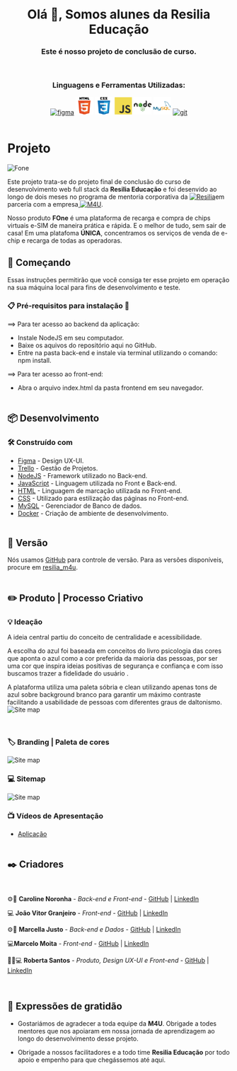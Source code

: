 <h1 align="center">Olá 👋, Somos alunes da Resilia Educação</h1>
<h3 align="center">Este é nosso projeto de conclusão de curso.</h3><br>

<h3 align="center">Linguagens e Ferramentas Utilizadas:</h3>
<p align="center">
<a href="https://www.figma.com/" target="_blank"> <img src="https://www.vectorlogo.zone/logos/figma/figma-icon.svg" alt="figma" width="40" height="40"/></a>
<a href="https://www.w3.org/html/" target="_blank"> <img src="https://raw.githubusercontent.com/devicons/devicon/master/icons/html5/html5-original-wordmark.svg" alt="html5" width="40" height="40"/></a>
<a href="https://www.w3schools.com/css/" target="_blank"> <img src="https://raw.githubusercontent.com/devicons/devicon/master/icons/css3/css3-original-wordmark.svg" alt="css3" width="40" height="40"/></a>
<a href="https://developer.mozilla.org/en-US/docs/Web/JavaScript" target="_blank"> <img src="https://raw.githubusercontent.com/devicons/devicon/master/icons/javascript/javascript-original.svg" alt="javascript" width="40" height="40"/></a>
<a href="https://nodejs.org" target="_blank"> <img src="https://raw.githubusercontent.com/devicons/devicon/master/icons/nodejs/nodejs-original-wordmark.svg" alt="nodejs" width="40" height="40"/></a>
<a href="https://www.mysql.com/" target="_blank"> <img src="https://raw.githubusercontent.com/devicons/devicon/master/icons/mysql/mysql-original-wordmark.svg" alt="mysql" width="40" height="40"/></a> 
<a href="https://git-scm.com/" target="_blank"> <img src="https://www.vectorlogo.zone/logos/git-scm/git-scm-icon.svg" alt="git" width="40" height="40"/> </a><br><br>

# Projeto 
<img src="https://i.imgur.com/1d0Ae8h.png" alt="Fone" width="123" height="45.08"/>

Este projeto trata-se do projeto final de conclusão do curso de desenvolvimento web full stack da **Resilia Educação** e foi desenvido ao longo de dois meses no programa de mentoria corporativa da <a href="https://www.resilia.work/"> <img src="https://i.imgur.com/pl1r9l3.png" alt="Resilia" width="75" height="auto"/></a>em parceria com a empresa<a href="https://www.m4u.com.br/"> <img src="https://i.imgur.com/mFC01t3.png" alt="M4U" width="37.08" height="15"/></a>.

Nosso produto **FOne** é uma plataforma de recarga e compra de chips virtuais e-SIM de maneira prática e rápida.
E o melhor de tudo, sem sair de casa!
Em  uma platafoma **ÚNICA**, concentramos os serviços de venda de e-chip e recarga de todas as operadoras. 


## 🚀 Começando

Essas instruções permitirão que você consiga ter esse projeto em operação na sua máquina local para fins de desenvolvimento e teste.
<br>

### 📋 Pré-requisitos para instalação 🔧

==> Para ter acesso ao backend da aplicação:
* Instale NodeJS em seu computador.
* Baixe os aquivos do repositório aqui no GitHub.
* Entre na pasta back-end e instale via terminal utilizando o comando: npm install.
  
==> Para ter acesso ao front-end: 
* Abra o arquivo index.html da pasta frontend em seu navegador.
<br><br>

## 📦 Desenvolvimento

### 🛠️ Construído com

* [Figma](https://www.figma.com/) - Design UX-UI.
* [Trello](https://trello.com/b/WsYtHrI4/time-a-projeto-m4u) - Gestão de Projetos.
* [NodeJS](https://nodejs.org/pt-br/docs/) - Framework utilizado no Back-end.
* [JavaScript](https://developer.mozilla.org/pt-BR/docs/Web/JavaScript) - Linguagem utilizada no Front e Back-end.
* [HTML](https://developer.mozilla.org/pt-BR/docs/Web/HTML) - Linguagem de marcação utilizada no Front-end.
* [CSS](https://developer.mozilla.org/pt-BR/docs/Web/CSS) - Utilizado para estilização das páginas no Front-end.
* [MySQL](https://dev.mysql.com/doc/) - Gerenciador de Banco de dados.
* [Docker](https://docs.docker.com/) - Criação de ambiente de desenvolvimento.
<br><br>

## 📌 Versão

Nós usamos [GitHub](https://github.com/) para controle de versão. Para as versões disponíveis, procure em [resilia_m4u](https://github.com/LaDespistada1981/resilia_m4u.git).
<br><br>

## ✏️ Produto | Processo Criativo

###  💡 Ideação
A ideia central partiu do conceito de centralidade e acessibilidade.

A escolha do azul foi baseada em conceitos do livro psicologia das cores que aponta o azul como a cor preferida da maioria das pessoas, por ser uma cor que inspira ideias positivas de segurança e confiança e com isso buscamos trazer a fidelidade do usuário .

A plataforma utiliza uma paleta sóbria e clean utilizando apenas tons de azul sobre background branco para garantir um máximo contraste facilitando a usabilidade de pessoas com diferentes graus de daltonismo.
<img src="https://i.imgur.com/mGp7Gqp.png" alt="Site map" width="450" height="auto"/>

<br>

### 🏷️ Branding | Paleta de cores
<img src="https://i.imgur.com/lVCPy8r.png" alt="Site map" width="450" height="auto"/>
<br>


### 💻 Sitemap
<img src="https://i.imgur.com/BuKR1Ip.png" alt="Site map" width="400" height="auto"/>
<br>


### 📺 Vídeos de Apresentação

* <a href="https://ladespistada1981.github.io/resilia_m4u/frontend/index.html">Aplicação</a>
<br><br>

## ✒️ Criadores
<br>

⚙️📀 **Caroline Noronha** - *Back-end e Front-end* - [GitHub](https://github.com/carolinenoronha) | [LinkedIn](https://www.linkedin.com/in/caroline-noronha-teixeira/)



💻 **João Vitor Granjeiro** - *Front-end* - [GitHub](https://github.com/https://github.com/Joao-vitor-Gr) | [LinkedIn](https://www.linkedin.com/in/jo%C3%A3o-vitor-grangeiro/)

⚙️📀 **Marcella Justo** - *Back-end e Dados* - [GitHub](https://github.com/justo-marcella) | [LinkedIn](https://www.linkedin.com/in/marcella-justo-1706/)

💻**Marcelo Moita** - *Front-end* - [GitHub](https://github.com/Moitank) | [LinkedIn](https://www.linkedin.com/in/marcelomoita/)

🚀💡💻 **Roberta Santos** - *Produto, Design UX-UI e Front-end* - [GitHub](https://github.com/LaDespistada1981) | [LinkedIn](https://www.linkedin.com/in/santosroberta/)

<br>


## 🎁 Expressões de gratidão

* Gostariámos de agradecer a toda equipe da **M4U**. Obrigade a todes mentores que nos  apoiaram em nossa jornada de aprendizagem ao longo do desenvolvimento desse projeto.

*  Obrigade a nossos facilitadores e a todo time **Resilia Educação** por todo apoio e empenho para que chegássemos até aqui.
<br>


